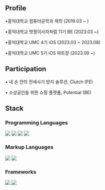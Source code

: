 ## Profile
•홍익대학교 컴퓨터공학과 재학 (2019.03 ~ )

•홍익대학교 멋쟁이사자처럼 11기 BE (2023.03 ~)

•홍익대학교 UMC 4기 iOS (2023.03 ~ 2023.08)

•홍익대학교 UMC 5기 iOS 파트장 (2023.09 ~)


## Participation
• 내 손 안의 전세사기 방지 솔루션, Clutch (FE)

• 소상공인을 위한 쇼핑 플랫폼, Potential (BE)


## Stack
### Programming Languages
<img src="https://img.shields.io/badge/python-3776AB?style=for-the-badge&logo=python&logoColor=white"> <img src="https://img.shields.io/badge/c-A8B9CC?style=for-the-badge&logo=c&logoColor=white"> <img src="https://img.shields.io/badge/c++-00599C?style=for-the-badge&logo=c++&logoColor=white"> <img src="https://img.shields.io/badge/swift-F05138?style=for-the-badge&logo=swift&logoColor=white">

### Markup Languages
<img src="https://img.shields.io/badge/html-1572B6?style=for-the-badge&logo=html&logoColor=white"> <img src="https://img.shields.io/badge/css-E34F26?style=for-the-badge&logo=css&logoColor=white">

  
### Frameworks
<img src="https://img.shields.io/badge/django-092E20?style=for-the-badge&logo=django&logoColor=white"> <img src="https://img.shields.io/badge/uikit-2396F3?style=for-the-badge&logo=uikit&logoColor=white">

